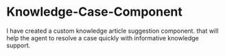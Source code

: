 # Knowledge-Case-Component
I have created a custom knowledge article suggestion component. that will help the agent to resolve a case quickly with informative knowledge support.
